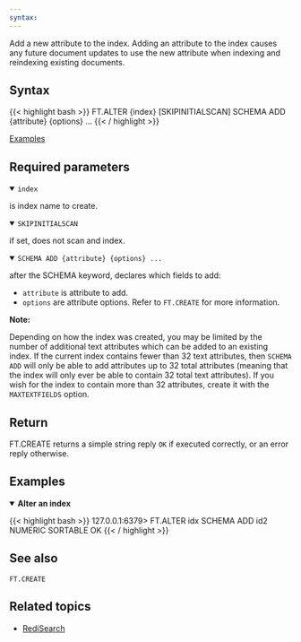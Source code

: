```yaml
---
syntax: 
---
```


Add a new attribute to the index. Adding an attribute to the index causes any future document updates to use the new attribute when indexing and reindexing existing documents.

## Syntax

{{< highlight bash >}}
FT.ALTER {index} [SKIPINITIALSCAN] SCHEMA ADD {attribute} {options} ...
{{< / highlight >}}

[Examples](#examples)

## Required parameters

<details open>
<summary><code>index</code></summary> 

is index name to create. 
</details>

<details open>
<summary><code>SKIPINITIALSCAN</code></summary> 

if set, does not scan and index.
</details>

<details open>
<summary><code>SCHEMA ADD {attribute} {options} ...</code></summary>

after the SCHEMA keyword, declares which fields to add:

- `attribute` is attribute to add.
- `options` are attribute options. Refer to `FT.CREATE` for more information.

<note><b>Note:</b>

Depending on how the index was created, you may be limited by the number of additional text
attributes which can be added to an existing index. If the current index contains fewer than 32
text attributes, then `SCHEMA ADD` will only be able to add attributes up to 32 total attributes (meaning that the
index will only ever be able to contain 32 total text attributes). If you wish for the index to
contain more than 32 attributes, create it with the `MAXTEXTFIELDS` option.
</note>
</details>

## Return

FT.CREATE returns a simple string reply `OK` if executed correctly, or an error reply otherwise.

## Examples

<details open>
<summary><b>Alter an index</b></summary>

{{< highlight bash >}}
127.0.0.1:6379> FT.ALTER idx SCHEMA ADD id2 NUMERIC SORTABLE
OK
{{< / highlight >}}
</details>

## See also

`FT.CREATE` 

## Related topics

- [RediSearch](/docs/stack/search)



